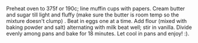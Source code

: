 Preheat oven to 375f or 190c; line muffin cups with papers.
Cream butter and sugar till light and fluffy (make sure the butter is room temp so the mixture doesn't clump) . Beat in eggs one at a time.
Add flour (mixed with baking powder and salt) alternating with milk beat well; stir in vanilla.
Divide evenly among pans and bake for 18 minutes. Let cool in pans and enjoy! :).